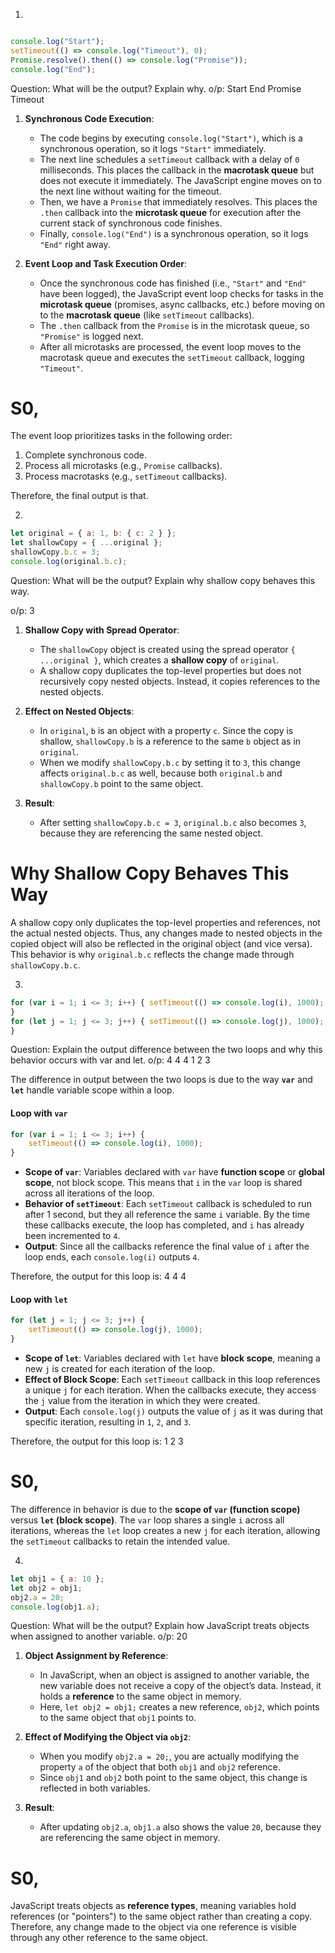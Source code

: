  <!-- A Markdown file with output-based questions and reasons. -->

 1)
 ```javascript
 
 console.log("Start");
setTimeout(() => console.log("Timeout"), 0);
Promise.resolve().then(() => console.log("Promise"));
console.log("End");

```
Question: What will be the output? Explain why.
o/p:
Start
End
Promise
Timeout
1. **Synchronous Code Execution**:
   - The code begins by executing `console.log("Start")`, which is a synchronous operation, so it logs `"Start"` immediately.
   - The next line schedules a `setTimeout` callback with a delay of `0` milliseconds. This places the callback in the **macrotask queue** but does not execute it immediately. The JavaScript engine moves on to the next line without waiting for the timeout.
   - Then, we have a `Promise` that immediately resolves. This places the `.then` callback into the **microtask queue** for execution after the current stack of synchronous code finishes.
   - Finally, `console.log("End")` is a synchronous operation, so it logs `"End"` right away.

2. **Event Loop and Task Execution Order**:
   - Once the synchronous code has finished (i.e., `"Start"` and `"End"` have been logged), the JavaScript event loop checks for tasks in the **microtask queue** (promises, async callbacks, etc.) before moving on to the **macrotask queue** (like `setTimeout` callbacks).
   - The `.then` callback from the `Promise` is in the microtask queue, so `"Promise"` is logged next.
   - After all microtasks are processed, the event loop moves to the macrotask queue and executes the `setTimeout` callback, logging `"Timeout"`.
# S0,
The event loop prioritizes tasks in the following order:
1. Complete synchronous code.
2. Process all microtasks (e.g., `Promise` callbacks).
3. Process macrotasks (e.g., `setTimeout` callbacks).

Therefore, the final output is that.

2) 
```javascript
let original = { a: 1, b: { c: 2 } };
let shallowCopy = { ...original };
shallowCopy.b.c = 3;
console.log(original.b.c);

```
Question: What will be the output? Explain why shallow copy behaves this way.

o/p: 3
1. **Shallow Copy with Spread Operator**:
   - The `shallowCopy` object is created using the spread operator `{ ...original }`, which creates a **shallow copy** of `original`.
   - A shallow copy duplicates the top-level properties but does not recursively copy nested objects. Instead, it copies references to the nested objects.
   
2. **Effect on Nested Objects**:
   - In `original`, `b` is an object with a property `c`. Since the copy is shallow, `shallowCopy.b` is a reference to the same `b` object as in `original`.
   - When we modify `shallowCopy.b.c` by setting it to `3`, this change affects `original.b.c` as well, because both `original.b` and `shallowCopy.b` point to the same object.

3. **Result**:
   - After setting `shallowCopy.b.c = 3`, `original.b.c` also becomes `3`, because they are referencing the same nested object.

# Why Shallow Copy Behaves This Way
A shallow copy only duplicates the top-level properties and references, not the actual nested objects. Thus, any changes made to nested objects in the copied object will also be reflected in the original object (and vice versa). This behavior is why `original.b.c` reflects the change made through `shallowCopy.b.c`.


3) 
```javascript
for (var i = 1; i <= 3; i++) { setTimeout(() => console.log(i), 1000);
}
for (let j = 1; j <= 3; j++) { setTimeout(() => console.log(j), 1000);
}

```
Question: Explain the output difference between the two loops and why this behavior occurs with var and let.
o/p: 
4
4
4
1
2
3

The difference in output between the two loops is due to the way **`var`** and **`let`** handle variable scope within a loop.
#### Loop with `var`
```javascript
for (var i = 1; i <= 3; i++) { 
    setTimeout(() => console.log(i), 1000);
}
```
- **Scope of `var`**: Variables declared with `var` have **function scope** or **global scope**, not block scope. This means that `i` in the `var` loop is shared across all iterations of the loop.
- **Behavior of `setTimeout`**: Each `setTimeout` callback is scheduled to run after 1 second, but they all reference the same `i` variable. By the time these callbacks execute, the loop has completed, and `i` has already been incremented to `4`.
- **Output**: Since all the callbacks reference the final value of `i` after the loop ends, each `console.log(i)` outputs `4`.

Therefore, the output for this loop is:
4
4
4

#### Loop with `let`

```javascript
for (let j = 1; j <= 3; j++) { 
    setTimeout(() => console.log(j), 1000);
}
```
- **Scope of `let`**: Variables declared with `let` have **block scope**, meaning a new `j` is created for each iteration of the loop.
- **Effect of Block Scope**: Each `setTimeout` callback in this loop references a unique `j` for each iteration. When the callbacks execute, they access the `j` value from the iteration in which they were created.
- **Output**: Each `console.log(j)` outputs the value of `j` as it was during that specific iteration, resulting in `1`, `2`, and `3`.

Therefore, the output for this loop is:
1
2
3
# S0,
The difference in behavior is due to the **scope of `var` (function scope)** versus **`let` (block scope)**. The `var` loop shares a single `i` across all iterations, whereas the `let` loop creates a new `j` for each iteration, allowing the `setTimeout` callbacks to retain the intended value.



4) 
```javascript
let obj1 = { a: 10 };
let obj2 = obj1;
obj2.a = 20;
console.log(obj1.a);

```

Question: What will be the output? Explain how JavaScript treats objects when assigned to another variable.
o/p: 20
1. **Object Assignment by Reference**:
   - In JavaScript, when an object is assigned to another variable, the new variable does not receive a copy of the object’s data. Instead, it holds a **reference** to the same object in memory.
   - Here, `let obj2 = obj1;` creates a new reference, `obj2`, which points to the same object that `obj1` points to.

2. **Effect of Modifying the Object via `obj2`**:
   - When you modify `obj2.a = 20;`, you are actually modifying the property `a` of the object that both `obj1` and `obj2` reference.
   - Since `obj1` and `obj2` both point to the same object, this change is reflected in both variables.

3. **Result**:
   - After updating `obj2.a`, `obj1.a` also shows the value `20`, because they are referencing the same object in memory.

# S0,
JavaScript treats objects as **reference types**, meaning variables hold references (or "pointers") to the same object rather than creating a copy. Therefore, any change made to the object via one reference is visible through any other reference to the same object.

